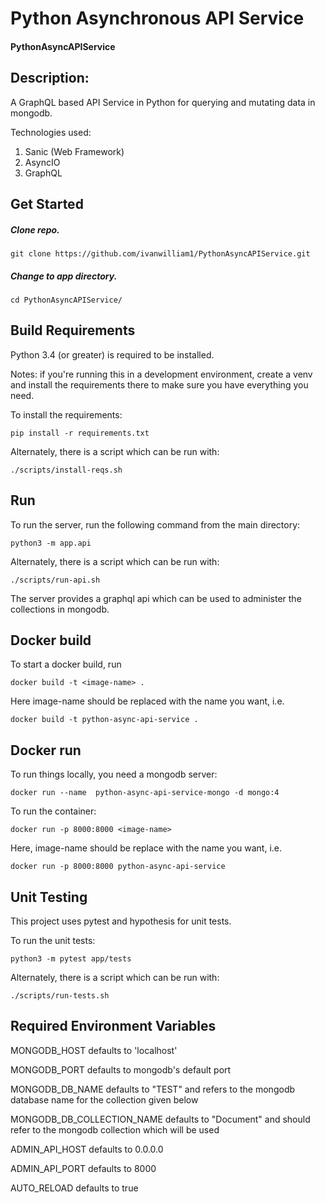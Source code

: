 # Python Asynchronous API Service
#### PythonAsyncAPIService
## Description:
A GraphQL based API Service in Python for querying and mutating data in mongodb.

Technologies used:
1. Sanic (Web Framework)
2. AsyncIO
3. GraphQL

## Get Started

##### Clone repo.

`git clone https://github.com/ivanwilliam1/PythonAsyncAPIService.git`

##### Change to app directory.

`cd PythonAsyncAPIService/`

## Build Requirements

Python 3.4 (or greater) is required to be installed.

Notes: if you're running this in a development environment, create a venv and install the requirements there to make sure you have everything you need.

To install the requirements:

`pip install -r requirements.txt`

Alternately, there is a script which can be run with:

`./scripts/install-reqs.sh`

## Run

To run the server, run the following command from the main directory:

`python3 -m app.api`

Alternately, there is a script which can be run with:

`./scripts/run-api.sh`

The server provides a graphql api which can be used to administer the collections in mongodb.


## Docker build

To start a docker build, run

`docker build -t <image-name> .`

Here image-name should be replaced with the name you want, i.e.

`docker build -t python-async-api-service .`

## Docker run

To run things locally, you need a mongodb server:

`docker run --name  python-async-api-service-mongo -d mongo:4`

To run the container:

`docker run -p 8000:8000 <image-name>`

Here, image-name should be replace with the name you want, i.e.

`docker run -p 8000:8000 python-async-api-service`

## Unit Testing

This project uses pytest and hypothesis for unit tests.

To run the unit tests:

`python3 -m pytest app/tests`

Alternately, there is a script which can be run with:

`./scripts/run-tests.sh`

## Required Environment Variables

MONGODB_HOST defaults to 'localhost'

MONGODB_PORT defaults to mongodb's default port

MONGODB_DB_NAME defaults to "TEST" and refers to the mongodb database name for the collection given below

MONGODB_DB_COLLECTION_NAME defaults to "Document" and should refer to the mongodb collection which will be used

ADMIN_API_HOST defaults to 0.0.0.0

ADMIN_API_PORT defaults to 8000

AUTO_RELOAD defaults to true
